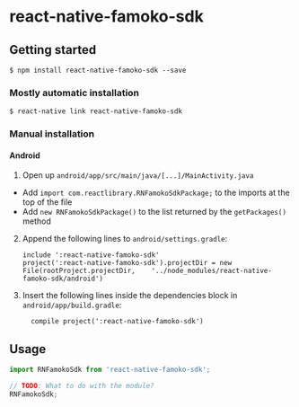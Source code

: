 # react-native-famoko-sdk

## Getting started

`$ npm install react-native-famoko-sdk --save`

### Mostly automatic installation

`$ react-native link react-native-famoko-sdk`

### Manual installation

#### Android

1. Open up `android/app/src/main/java/[...]/MainActivity.java`

- Add `import com.reactlibrary.RNFamokoSdkPackage;` to the imports at the top of the file
- Add `new RNFamokoSdkPackage()` to the list returned by the `getPackages()` method

2. Append the following lines to `android/settings.gradle`:
   ```
   include ':react-native-famoko-sdk'
   project(':react-native-famoko-sdk').projectDir = new File(rootProject.projectDir, 	'../node_modules/react-native-famoko-sdk/android')
   ```
3. Insert the following lines inside the dependencies block in `android/app/build.gradle`:
   ```
     compile project(':react-native-famoko-sdk')
   ```

## Usage

```javascript
import RNFamokoSdk from 'react-native-famoko-sdk';

// TODO: What to do with the module?
RNFamokoSdk;
```
